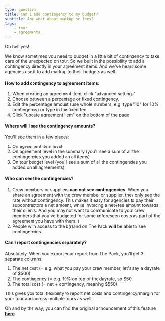```yaml
---
type: question
title: Can I add contingency to my budget?
subtitle: And what about markup or fees?
tags:
    - tour
    - agreements
---
```

Oh hell yes!

We know sometimes you need to budget in a little bit of contingency to take care of the unexpected on tour.
So we built in the possibility to add a contingency directly in your agreement items. And we've heard some agencies use it to add markup to their budgets as well.

#### How to add contingency to agreement items:

1. When creating an agreement item, click "advanced settings"
2. Choose between a percentage or fixed contingency.
3. Edit the percentage amount (use whole numbers, e.g. type "10" for 10% contingency) or type in the fixed fee
4. Click "update agreement item" on the bottom of the page

#### Where will I see the contingency amounts?
You'll see them in a few places:

1. On agreement item level
2. On agreement level in the summary (you'll see a sum of all the contingencies you added on all items)
3. On tour budget level (you'll see a sum of all the contingencies you added on all agreements)

#### Who can see the contingencies?

1. Crew members or suppliers **can not see contingencies**. 
When you share an agreement with the crew member or supplier, they only see the rate without contingency. This makes it easy for agencies to pay their subcontractors a net amount, while invoicing a net+fee amount towards their clients. And you may not want to communicate to your crew members that you've budgeted for some unforeseen costs as part of the agreement you have with them :)
2. People with access to the b(r)and on The Pack **will** be able to see contingencies. 
  
#### Can I report contingencies separately?

Absolutely. 
When you export your report from The Pack, you'll get 3 separate columns:

1. The net cost (= e.g. what you pay your crew member, let's say a dayrate of $500)
2. The contingency (= e.g. 10% on top of the dayrate, so $50)
3. The total cost (= net + contingency, meaning $550)

This gives you total flexibility to report net costs and contingency/margin for your tour and across multiple tours as well.

Oh and by the way, you can find the original announcement of this feature **[here](https://blog.partofthepack.com/introducing-tour-float-and-contingency/)**

